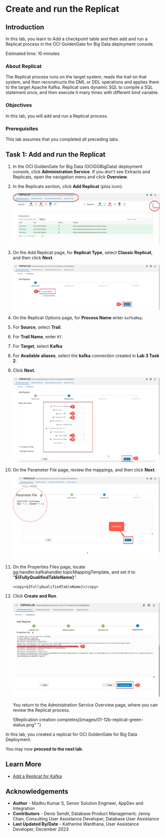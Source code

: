 # Create and run the Replicat

## Introduction

In this lab, you learn to Add a checkpoint table and then add and run a Replicat process in the OCI GoldenGate for Big Data deployment console.

Estimated time: 10 minutes


### About Replicat

The Replicat process runs on the target system, reads the trail on that system, and then reconstructs the DML or DDL operations and applies them to the target Apache Kafka. Replicat uses dynamic SQL to compile a SQL statement once, and then execute it many times with different bind variable.

### Objectives

In this lab, you will add and run a Replicat process.

### Prerequisites

This lab assumes that you completed all preceding labs.

## Task 1: Add and run the Replicat

1. In the OCI GoldenGate for Big Data (OCIGGBigData) deployment console, click **Administration Service**. If you don't see Extracts and Replicats, open the navigation menu and click **Overview**.

2. In the Replicats section, click **Add Replicat** (plus icon).

    ![Select Add Replicat](images/01-02-add-replicat.png " ")

3. On the Add Replicat page, for **Replicat Type**, select **Classic Replicat**, and then click **Next**.

    ![Select Classic Replicat](images/01-03-classic-replicat.png " ")

4. On the Replicat Options page, for **Process Name** enter `kafkaRep`.

5. For **Source**, select **Trail**.

6. For **Trail Name**, enter `RT`.

7. For **Target**, select **Kafka**

8. For **Available aliases**, select the **kafka** connection created in **Lab 3 Task 2**.

9. Click **Next**.

    ![Basic Information](images/01-09-basic-info.png " ")

10.	On the Parameter File page, review the mappings, and then click **Next**.

    ![Basic Mapping](images/01-10-replicat-table-mapping.png " ")

11. On the Properties Files page, locate gg.handler.kafkahandler.topicMappingTemplate, and set it to “**${FullyQualifiedTableName}**”.

    ```
    <copy>${FullyQualifiedTableName}</copy> 
    ``` 

12. Click **Create and Run**.   

    ![Replication creation completes](images/01-12a-click-and-run.png " ")

    You return to the Administration Service Overview page, where you can review the Replicat process.

    ![Replication creation completes](images/01-12b-replicat-green-status.png" ")

In this lab, you created a replicat for OCI GoldenGate for Big Data Deployment.

You may now **proceed to the next lab**.

## Learn More
* [Add a Replicat for Kafka](https://docs.oracle.com/en/cloud/paas/goldengate-service/nbxnd/#articletitle)

## Acknowledgements
* **Author** - Madhu Kumar S, Senior Solution Engineer, AppDev and Integration
* **Contributors** -  Denis Sendil, Database Product Management; Jenny Chan, Consulting User Assistance Developer, Database User Assistance
* **Last Updated By/Date** - Katherine Wardhana, User Assistance Developer, December 2023
